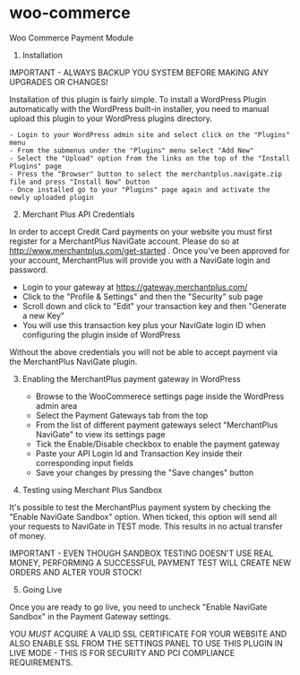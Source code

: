 woo-commerce
============

Woo Commerce Payment Module

1. Installation

IMPORTANT - ALWAYS BACKUP YOU SYSTEM BEFORE MAKING ANY UPGRADES OR CHANGES!

Installation of this plugin is fairly simple. To install a WordPress Plugin automatically with the WordPress built-in installer, you need to manual upload this plugin to your WordPress plugins directory.

    - Login to your WordPress admin site and select click on the "Plugins" menu
    - From the submenus under the "Plugins" menu select "Add New"
    - Select the "Upload" option from the links on the top of the "Install Plugins" page
    - Press the "Browser" button to select the merchantplus.navigate.zip file and press "Install Now" button
    - Once installed go to your "Plugins" page again and activate the newly uploaded plugin

2. Merchant Plus API Credentials

In order to accept Credit Card payments on your website you must first register for a MerchantPlus NaviGate account. Please do so at http://www.merchantplus.com/get-started .  Once you've been approved for your account, MerchantPlus will provide you with a NaviGate login and password. 

  - Login to your gateway at https://gateway.merchantplus.com/
  - Click to the "Profile & Settings" and then the "Security" sub page
  - Scroll down and click to "Edit" your transaction key and then "Generate a new Key"
  - You will use this transaction key plus your NaviGate login ID when configuring the plugin inside of WordPress

Without the above credentials you will not be able to accept payment via the MerchantPlus NaviGate plugin.

3. Enabling the MerchantPlus payment gateway in WordPress

    - Browse to the WooCommerece settings page inside the WordPress admin area
    - Select the Payment Gateways tab from the top
    - From the list of different payment gateways select "MerchantPlus NaviGate" to view its settings page
    - Tick the Enable/Disable checkbox to enable the payment gateway
    - Paste your API Login Id and Transaction Key inside their corresponding input fields
    - Save your changes by pressing the "Save changes" button

4. Testing using Merchant Plus Sandbox

It's possible to test the MerchantPlus payment system by checking the "Enable NaviGate Sandbox" option. When ticked, this option will send all your requests to NaviGate in TEST mode. This results in no actual transfer of money.

IMPORTANT - EVEN THOUGH SANDBOX TESTING DOESN'T USE REAL MONEY, PERFORMING A SUCCESSFUL PAYMENT TEST WILL CREATE NEW ORDERS AND ALTER YOUR STOCK!

5. Going Live

Once you are ready to go live, you need to uncheck "Enable NaviGate Sandbox" in the Payment Gateway settings. 

YOU *MUST* ACQUIRE A VALID SSL CERTIFICATE FOR YOUR WEBSITE AND ALSO ENABLE SSL FROM THE SETTINGS PANEL TO USE THIS PLUGIN IN LIVE MODE - THIS IS FOR SECURITY AND PCI COMPLIANCE REQUIREMENTS.
